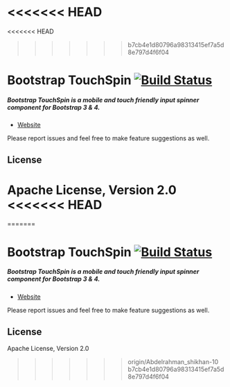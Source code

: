 <<<<<<< HEAD
=======
<<<<<<< HEAD
>>>>>>> b7cb4e1d80796a98313415ef7a5d8e797d4f6f04
# Bootstrap TouchSpin [![Build Status](https://secure.travis-ci.org/istvan-ujjmeszaros/bootstrap-touchspin.png?branch=master)](https://travis-ci.org/istvan-ujjmeszaros/bootstrap-touchspin)

##### Bootstrap TouchSpin is a mobile and touch friendly input spinner component for Bootstrap 3 & 4.

- [Website](http://www.virtuosoft.eu/code/bootstrap-touchspin/)

Please report issues and feel free to make feature suggestions as well.

## License

Apache License, Version 2.0
<<<<<<< HEAD
=======
=======
# Bootstrap TouchSpin [![Build Status](https://secure.travis-ci.org/istvan-ujjmeszaros/bootstrap-touchspin.png?branch=master)](https://travis-ci.org/istvan-ujjmeszaros/bootstrap-touchspin)

##### Bootstrap TouchSpin is a mobile and touch friendly input spinner component for Bootstrap 3 & 4.

- [Website](http://www.virtuosoft.eu/code/bootstrap-touchspin/)

Please report issues and feel free to make feature suggestions as well.

## License

Apache License, Version 2.0
>>>>>>> origin/Abdelrahman_shikhan-10
>>>>>>> b7cb4e1d80796a98313415ef7a5d8e797d4f6f04
